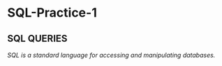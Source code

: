 # SQL-Practice-1
## SQL QUERIES 
*SQL is a standard language for accessing and manipulating databases.*
